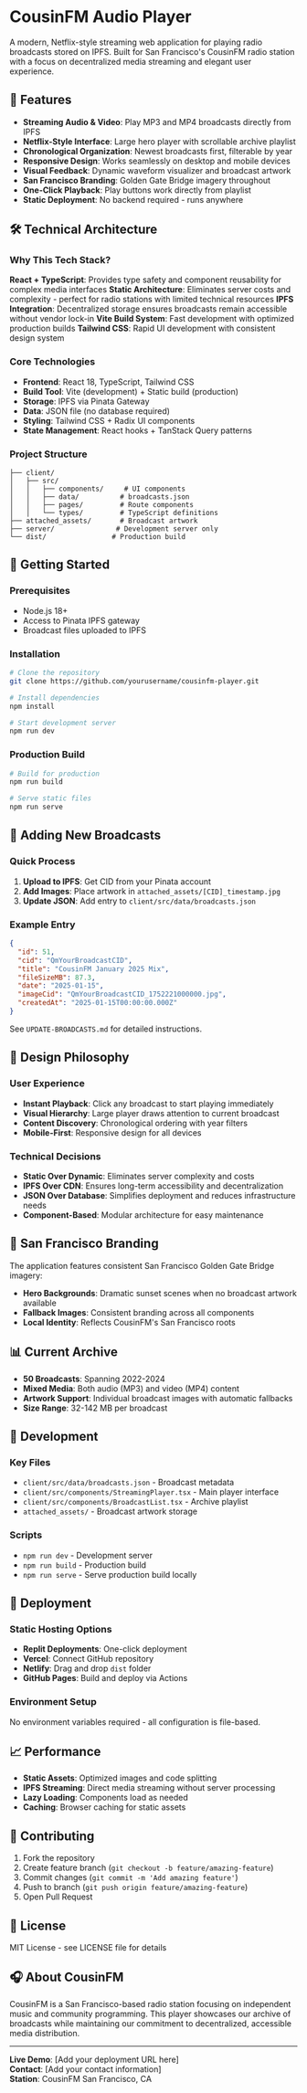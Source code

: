 # CousinFM Audio Player

A modern, Netflix-style streaming web application for playing radio broadcasts stored on IPFS. Built for San Francisco's CousinFM radio station with a focus on decentralized media streaming and elegant user experience.

## 🎵 Features

- **Streaming Audio & Video**: Play MP3 and MP4 broadcasts directly from IPFS
- **Netflix-Style Interface**: Large hero player with scrollable archive playlist
- **Chronological Organization**: Newest broadcasts first, filterable by year
- **Responsive Design**: Works seamlessly on desktop and mobile devices
- **Visual Feedback**: Dynamic waveform visualizer and broadcast artwork
- **San Francisco Branding**: Golden Gate Bridge imagery throughout
- **One-Click Playback**: Play buttons work directly from playlist
- **Static Deployment**: No backend required - runs anywhere

## 🛠 Technical Architecture

### Why This Tech Stack?

**React + TypeScript**: Provides type safety and component reusability for complex media interfaces
**Static Architecture**: Eliminates server costs and complexity - perfect for radio stations with limited technical resources
**IPFS Integration**: Decentralized storage ensures broadcasts remain accessible without vendor lock-in
**Vite Build System**: Fast development with optimized production builds
**Tailwind CSS**: Rapid UI development with consistent design system

### Core Technologies

- **Frontend**: React 18, TypeScript, Tailwind CSS
- **Build Tool**: Vite (development) + Static build (production)
- **Storage**: IPFS via Pinata Gateway
- **Data**: JSON file (no database required)
- **Styling**: Tailwind CSS + Radix UI components
- **State Management**: React hooks + TanStack Query patterns

### Project Structure

```
├── client/
│   ├── src/
│   │   ├── components/     # UI components
│   │   ├── data/          # broadcasts.json
│   │   ├── pages/         # Route components
│   │   └── types/         # TypeScript definitions
├── attached_assets/       # Broadcast artwork
├── server/               # Development server only
└── dist/                # Production build
```

## 🚀 Getting Started

### Prerequisites
- Node.js 18+ 
- Access to Pinata IPFS gateway
- Broadcast files uploaded to IPFS

### Installation

```bash
# Clone the repository
git clone https://github.com/yourusername/cousinfm-player.git

# Install dependencies
npm install

# Start development server
npm run dev
```

### Production Build

```bash
# Build for production
npm run build

# Serve static files
npm run serve
```

## 📝 Adding New Broadcasts

### Quick Process

1. **Upload to IPFS**: Get CID from your Pinata account
2. **Add Images**: Place artwork in `attached_assets/[CID]_timestamp.jpg`
3. **Update JSON**: Add entry to `client/src/data/broadcasts.json`

### Example Entry

```json
{
  "id": 51,
  "cid": "QmYourBroadcastCID",
  "title": "CousinFM January 2025 Mix",
  "fileSizeMB": 87.3,
  "date": "2025-01-15",
  "imageCid": "QmYourBroadcastCID_1752221000000.jpg",
  "createdAt": "2025-01-15T00:00:00.000Z"
}
```

See `UPDATE-BROADCASTS.md` for detailed instructions.

## 🎨 Design Philosophy

### User Experience
- **Instant Playback**: Click any broadcast to start playing immediately
- **Visual Hierarchy**: Large player draws attention to current broadcast
- **Content Discovery**: Chronological ordering with year filters
- **Mobile-First**: Responsive design for all devices

### Technical Decisions
- **Static Over Dynamic**: Eliminates server complexity and costs
- **IPFS Over CDN**: Ensures long-term accessibility and decentralization
- **JSON Over Database**: Simplifies deployment and reduces infrastructure needs
- **Component-Based**: Modular architecture for easy maintenance

## 🌉 San Francisco Branding

The application features consistent San Francisco Golden Gate Bridge imagery:
- **Hero Backgrounds**: Dramatic sunset scenes when no broadcast artwork available
- **Fallback Images**: Consistent branding across all components
- **Local Identity**: Reflects CousinFM's San Francisco roots

## 📊 Current Archive

- **50 Broadcasts**: Spanning 2022-2024
- **Mixed Media**: Both audio (MP3) and video (MP4) content
- **Artwork Support**: Individual broadcast images with automatic fallbacks
- **Size Range**: 32-142 MB per broadcast

## 🔧 Development

### Key Files
- `client/src/data/broadcasts.json` - Broadcast metadata
- `client/src/components/StreamingPlayer.tsx` - Main player interface
- `client/src/components/BroadcastList.tsx` - Archive playlist
- `attached_assets/` - Broadcast artwork storage

### Scripts
- `npm run dev` - Development server
- `npm run build` - Production build
- `npm run serve` - Serve production build locally

## 🚀 Deployment

### Static Hosting Options
- **Replit Deployments**: One-click deployment
- **Vercel**: Connect GitHub repository
- **Netlify**: Drag and drop `dist` folder
- **GitHub Pages**: Build and deploy via Actions

### Environment Setup
No environment variables required - all configuration is file-based.

## 📈 Performance

- **Static Assets**: Optimized images and code splitting
- **IPFS Streaming**: Direct media streaming without server processing
- **Lazy Loading**: Components load as needed
- **Caching**: Browser caching for static assets

## 🤝 Contributing

1. Fork the repository
2. Create feature branch (`git checkout -b feature/amazing-feature`)
3. Commit changes (`git commit -m 'Add amazing feature'`)
4. Push to branch (`git push origin feature/amazing-feature`)
5. Open Pull Request

## 📄 License

MIT License - see LICENSE file for details

## 🎧 About CousinFM

CousinFM is a San Francisco-based radio station focusing on independent music and community programming. This player showcases our archive of broadcasts while maintaining our commitment to decentralized, accessible media distribution.

---

**Live Demo**: [Add your deployment URL here]  
**Contact**: [Add your contact information]  
**Station**: CousinFM San Francisco, CA